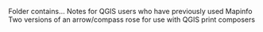 Folder contains...
Notes for QGIS users who have previously used Mapinfo
Two versions of an arrow/compass rose for use with QGIS print composers
